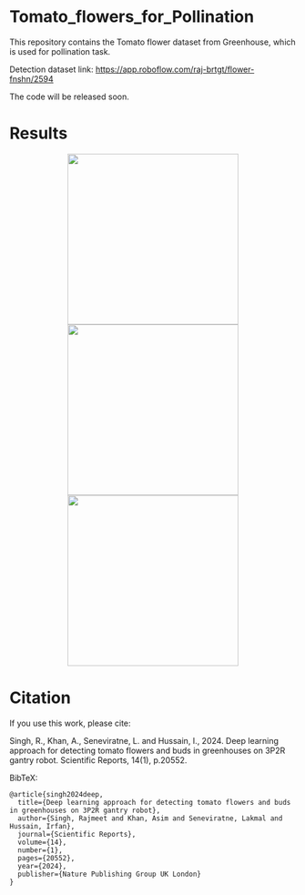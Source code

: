 # Tomato_flowers_for_Pollination

This repository contains the Tomato flower dataset from Greenhouse, which is used for pollination task.

Detection dataset link: https://app.roboflow.com/raj-brtgt/flower-fnshn/2594

The code will be released soon.

# Results

<p align="center">
<img src="E:\Abu_Dabi_2023\Silal visit 27-03-24\data\tomato flower\images\Tomato_flowers_for_Pollination\Results\1.png" width="300" />
<img src="E:\Abu_Dabi_2023\Silal visit 27-03-24\data\tomato flower\images\opencv\Scripts\2.jpg" width="300" />
<img src="E:\Abu_Dabi_2023\Silal visit 27-03-24\data\tomato flower\images\opencv\Scripts\3.jpg" width="300" />
</p>

# Citation
If you use this work, please cite:

Singh, R., Khan, A., Seneviratne, L. and Hussain, I., 2024. Deep learning approach for detecting tomato flowers and buds in greenhouses on 3P2R gantry robot. Scientific Reports, 14(1), p.20552.

BibTeX:
```
@article{singh2024deep,
  title={Deep learning approach for detecting tomato flowers and buds in greenhouses on 3P2R gantry robot},
  author={Singh, Rajmeet and Khan, Asim and Seneviratne, Lakmal and Hussain, Irfan},
  journal={Scientific Reports},
  volume={14},
  number={1},
  pages={20552},
  year={2024},
  publisher={Nature Publishing Group UK London}
}
```

